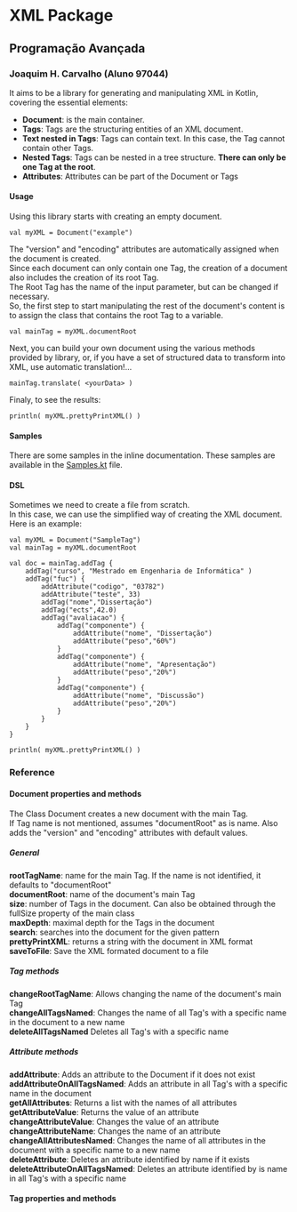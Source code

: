 # XML Package

## Programação Avançada
### Joaquim H. Carvalho (Aluno 97044)

It aims to be a library for generating and manipulating XML in Kotlin, covering the essential elements:  
- **Document**: is the main container.  
- **Tags**: Tags are the structuring entities of an XML document.
- **Text nested in Tags**: Tags can contain text. In this case, the Tag cannot contain other Tags.
- **Nested Tags**: Tags can be nested in a tree structure. **There can only be one Tag at the root**.
- **Attributes**: Attributes can be part of the Document or Tags

#### Usage

Using this library starts with creating an empty document.  
  
``val myXML = Document("example")``  
  
The "version" and "encoding" attributes are automatically assigned when the document is created.  
Since each document can only contain one Tag, the creation of a document also includes the creation of its root Tag.  
The Root Tag has the name of the input parameter, but can be changed if necessary.  
So, the first step to start manipulating the rest of the document's content is to assign the class that contains the root Tag to a variable.  
  
``val mainTag = myXML.documentRoot``  

Next, you can build your own document using the various methods provided by library, or, if you have a set of structured data to transform into XML, use automatic translation!...  

  ``mainTag.translate( <yourData> )``  

Finaly, to see the results:  

  ``println( myXML.prettyPrintXML() )``  

#### Samples

There are some samples in the inline documentation.
These samples are available in the [Samples.kt](https://github.com/jhcos1/ProjetoXML_PA/blob/master/src/main/kotlin/XML/Samples.kt) file.
  
#### DSL  

Sometimes we need to create a file from scratch.  
In this case, we can use the simplified way of creating the XML document.  
Here is an example:  

    
    val myXML = Document("SampleTag")  
    val mainTag = myXML.documentRoot  
    
    val doc = mainTag.addTag {
        addTag("curso", "Mestrado em Engenharia de Informática" )
        addTag("fuc") {
            addAttribute("codigo", "03782")
            addAttribute("teste", 33)
            addTag("nome","Dissertação")
            addTag("ects",42.0)
            addTag("avaliacao") {
                addTag("componente") {
                    addAttribute("nome", "Dissertação")
                    addAttribute("peso","60%")
                }
                addTag("componente") {
                    addAttribute("nome", "Apresentação")
                    addAttribute("peso","20%")
                }
                addTag("componente") {
                    addAttribute("nome", "Discussão")
                    addAttribute("peso","20%")
                }
            }
        }
    }
    
    println( myXML.prettyPrintXML() )  
    

### Reference
  
#### Document properties and methods  

The Class Document creates a new document with the main Tag.  
If Tag name is not mentioned, assumes "documentRoot" as is name. Also adds the "version" and "encoding" attributes with default values.  

##### *General*  
**rootTagName**: name for the main Tag. If the name is not identified, it defaults to "documentRoot"  
**documentRoot**: name of the document's main Tag  
**size**: number of Tags in the document. Can also be obtained through the fullSize property of the main class  
**maxDepth**: maximal depth for the Tags in the document  
**search**: searches into the document for the given pattern  
**prettyPrintXML**: returns a string with the document in XML format  
**saveToFile**: Save the XML formated document to a file   
  
##### *Tag methods*  
**changeRootTagName**: Allows changing the name of the document's main Tag  
**changeAllTagsNamed**: Changes the name of all Tag's with a specific name in the document to a new name  
**deleteAllTagsNamed** Deletes all Tag's with a specific name   
##### *Attribute methods*  
**addAttribute**: Adds an attribute to the Document if it does not exist  
**addAttributeOnAllTagsNamed**: Adds an attribute in all Tag's with a specific name in the document  
**getAllAttributes**: Returns a list with the names of all attributes  
**getAttributeValue**: Returns the value of an attribute  
**changeAttributeValue**: Changes the value of an attribute  
**changeAttributeName**: Changes the name of an attribute  
**changeAllAttributesNamed**: Changes the name of all attributes in the document with a specific name to a new name  
**deleteAttribute**: Deletes an attribute identified by name if it exists  
**deleteAttributeOnAllTagsNamed**: Deletes an attribute identified by is name in all Tag's with a specific name  

#### Tag properties and methods  
  

